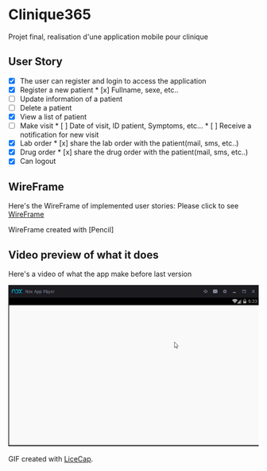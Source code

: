 # Clinique365

Projet final, realisation d'une application mobile pour clinique

##  User Story
* [x]  The user can register and login to access the application
* [x]  Register a new patient
       * [x] Fullname, sexe, etc..
* [ ]  Update information of a patient
* [ ]  Delete a patient
* [x]  View a list of patient
* [ ]  Make visit
       * [ ] Date of visit, ID patient, Symptoms, etc...
       * [ ] Receive a notification for new visit
* [x]  Lab order
       * [x] share the lab order with the patient(mail, sms, etc..)
* [x]  Drug order
       * [x] share the drug order with the patient(mail, sms, etc..)    
* [x]  Can logout

## WireFrame 

Here's the WireFrame of implemented user stories:
Please click to see [WireFrame](http://htmlpreview.github.io/?https://github.com/Clinique365/ProjetFinal/blob/master/Wireframe/index.html) 

WireFrame created with [Pencil]

## Video preview of what it does
Here's a video of what the app make before last version

<img src="https://github.com/Clinique365/ProjetFinal/blob/master/Clinique365.gif" title="Video Preview" alt="Video Preview">

GIF created with [LiceCap](http://www.cockos.com/licecap/).
